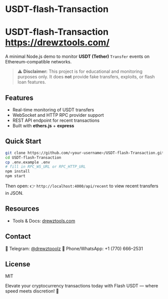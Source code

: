 # USDT-flash-Transaction
# USDT-flash-Transaction https://drewztools.com/

A minimal Node.js demo to monitor **USDT (Tether)** `Transfer` events on Ethereum-compatible networks.

> ⚠️ **Disclaimer:** This project is for educational and monitoring purposes only.
> It does **not** provide fake transfers, exploits, or flash loan features.

## Features

* Real-time monitoring of USDT transfers
* WebSocket and HTTP RPC provider support
* REST API endpoint for recent transactions
* Built with **ethers.js** + **express**

## Quick Start

```bash
git clone https://github.com/<your-username>/USDT-flash-Transaction.git
cd USDT-flash-Transaction
cp .env.example .env
# fill in RPC_WS_URL or RPC_HTTP_URL
npm install
npm start
```

Then open:
👉 `http://localhost:4000/api/recent` to view recent transfers in JSON.

## Resources

* Tools & Docs: [drewztools.com](https://drewztools.com/)

## Contact

💬 Telegram: [@drewztooolz](https://t.me/drewztooolz)
📲 Phone/WhatsApp: +1 (770) 666–2531

## License

MIT

Elevate your cryptocurrency transactions today with Flash USDT — where speed meets discretion! 🚀
